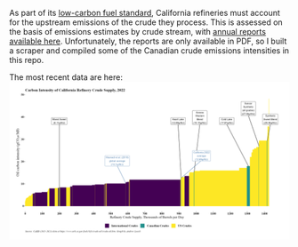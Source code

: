 As part of its [low-carbon fuel standard](https://ww2.arb.ca.gov/our-work/programs/low-carbon-fuel-standard), California refineries must account for the upstream emissions of the crude they process. This is assessed on the basis of emissions estimates by crude stream, with [annual reports available here](https://ww2.arb.ca.gov/resources/documents/lcfs-crude-oil-life-cycle-assessment). Unfortunately, the reports are only available in PDF, so I built a scraper and compiled some of the Canadian crude emissions intensities in this repo.

The most recent data are here:
<a href="cali_crude_2022.png" target="Click for higher resolution">
  <img border="0" align="center"  src="cali_crude_2022_small.png"/>
</a>

